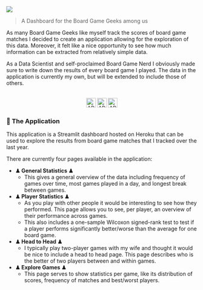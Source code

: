 <img src="https://raw.githubusercontent.com/MaartenGr/boardgame/dev/images/logo_small.jpg">

> A Dashboard for the Board Game Geeks among us

As many Board Game Geeks like myself track the scores of board game matches 
I decided to create an application allowing for the exploration of this data. 
Moreover, it felt like a nice opportunity to see how much information can be
extracted from relatively simple data.

As a Data Scientist and self-proclaimed Board Game Nerd I obviously made sure
to write down the results of every board game I played. The data in the application
is currently my own, but will be extended to include those of others.  

<div align="center">
  <br>
  <img src="https://img.shields.io/badge/MADE%20WITH-PYTHON%20-red?style=for-the-badge"
      alt="API stability" height="25"/>
  <img src="https://img.shields.io/badge/SERVED%20WITH-Heroku-blue?style=for-the-badge"
      alt="API stability" height="25"/>
  <img src="https://img.shields.io/badge/DASHBOARDING%20WITH-Streamlit-green?style=for-the-badge"
      alt="API stability" height="25"/>
</div>


### 🎲 The Application
This application is a Streamlit dashboard hosted on Heroku that can be used
to explore the results from board game matches that I tracked over the last year. 

There are currently four pages available in the application:
* **♟ General Statistics ♟**
    * This gives a general overview of the data including 
    frequency of games over time, most games played in a day, and longest break
    between games. 
* **♟ Player Statistics ♟**
    * As you play with other people it would be interesting to see how they performed. 
    This page allows you to see, per player, an overview of their performance across
    games. 
    * This also includes a one-sample Wilcoxon signed-rank test to test if a player
    performs significantly better/worse than the average for one board game.
* **♟ Head to Head ♟**
    * I typically play two-player games with my wife and thought it would be nice
    to include a head to head page. 
    This page describes who is the better of two players between and within games. 
* **♟ Explore Games ♟**
    * This page serves to show statistics per game, like its distribution 
    of scores, frequency of matches and best/worst players.  

